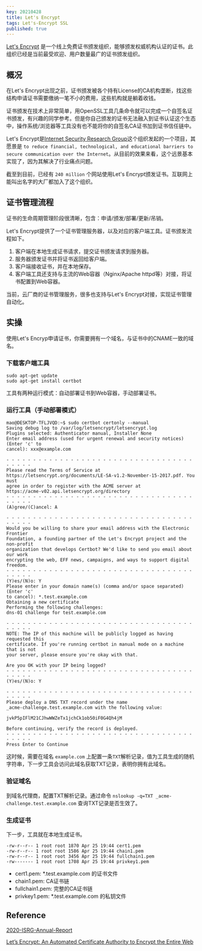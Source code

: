```yaml
---
key: 20210428
title: Let's Encrypt
tags: Let's-Encrypt SSL
published: true
---
```


[Let's Encrypt](https://letsencrypt.org/) 是一个线上免费证书颁发组织，能够颁发权威机构认证的证书。此组织已经是当前最受欢迎、用户数量最广的证书颁发组织。<!--more-->

## 概况

在Let's Encrypt出现之前，证书颁发被各个持有License的CA机构垄断，找这些结构申请证书需要缴纳一笔不小的费用，这些机构就是躺着收钱。

证书颁发在技术上非常简单，用OpenSSL工具几条命令就可以完成一个自签名证书颁发，有兴趣的同学参考[]()。但是你自己颁发的证书无法融入到证书认证这个生态中，操作系统/浏览器等工具没有也不能将你的自签名CA证书加到证书信任链中。

Let's Encrypt是[Internet Security Research Group](https://www.abetterinternet.org/about/)这个组织发起的一个项目，其愿景是 ```to reduce financial, technological, and educational barriers to secure communication over the Internet```。从目前的效果来看，这个远景基本实现了，因为其解决了行业痛点问题。

截至到目前，已经有 ```240 million``` 个网站使用Let's Encrypt颁发证书。互联网上能叫出名字的大厂都加入了这个组织。

## 证书管理流程

证书的生命周期管理阶段很清晰，包含：申请/颁发/部署/更新/吊销。

Let's Encrypt提供了一个证书管理服务器，以及对应的客户端工具。证书颁发流程如下。

1. 客户端在本地生成证书请求，提交证书颁发请求到服务器。
2. 服务器颁发证书并将证书返回给客户端。
3. 客户端接收证书，并在本地保存。
4. 客户端工具还支持与主流的Web容器（Nginx/Apache httpd等）对接，将证书配置到Web容器。

当前，云厂商的证书管理服务，很多也支持与Let's Encrypt对接，实现证书管理自动化。

## 实操

使用Let's Encryp申请证书，你需要拥有一个域名，与证书中的CNAME一致的域名。

### 下载客户端工具

```shell
sudo apt-get update
sudo apt-get install certbot
```

工具有两种运行模式：自动部署证书到Web容器，手动部署证书。

### 运行工具（手动部署模式）

```shell
mao@DESKTOP-TFLJVQD:~$ sudo certbot certonly --manual
Saving debug log to /var/log/letsencrypt/letsencrypt.log
Plugins selected: Authenticator manual, Installer None
Enter email address (used for urgent renewal and security notices) (Enter 'c' to
cancel): xxx@example.com

- - - - - - - - - - - - - - - - - - - - - - - - - - - - - - - - - - - - - - - -
Please read the Terms of Service at
https://letsencrypt.org/documents/LE-SA-v1.2-November-15-2017.pdf. You must
agree in order to register with the ACME server at
https://acme-v02.api.letsencrypt.org/directory
- - - - - - - - - - - - - - - - - - - - - - - - - - - - - - - - - - - - - - - -
(A)gree/(C)ancel: A

- - - - - - - - - - - - - - - - - - - - - - - - - - - - - - - - - - - - - - - -
Would you be willing to share your email address with the Electronic Frontier
Foundation, a founding partner of the Let's Encrypt project and the non-profit
organization that develops Certbot? We'd like to send you email about our work
encrypting the web, EFF news, campaigns, and ways to support digital freedom.
- - - - - - - - - - - - - - - - - - - - - - - - - - - - - - - - - - - - - - - -
(Y)es/(N)o: Y
Please enter in your domain name(s) (comma and/or space separated)  (Enter 'c'
to cancel): *.test.example.com
Obtaining a new certificate
Performing the following challenges:
dns-01 challenge for test.example.com

- - - - - - - - - - - - - - - - - - - - - - - - - - - - - - - - - - - - - - - -
NOTE: The IP of this machine will be publicly logged as having requested this
certificate. If you're running certbot in manual mode on a machine that is not
your server, please ensure you're okay with that.

Are you OK with your IP being logged?
- - - - - - - - - - - - - - - - - - - - - - - - - - - - - - - - - - - - - - - -
(Y)es/(N)o: Y

- - - - - - - - - - - - - - - - - - - - - - - - - - - - - - - - - - - - - - - -
Please deploy a DNS TXT record under the name
_acme-challenge.test.example.com with the following value:

jvkP5pIFlM21CJhwWWZeTx1jchCk1ob50iF0G4Qh4jM

Before continuing, verify the record is deployed.
- - - - - - - - - - - - - - - - - - - - - - - - - - - - - - - - - - - - - - - -
Press Enter to Continue
```

这时候，需要在域名 ```example.com``` 上配置一条```TXT```解析记录，值为工具生成的随机字符串，下一步工具会访问此域名获取TXT记录，表明你拥有此域名。

### 验证域名

到域名代理商，配置TXT解析记录。通过命令 ```nslookup -q=TXT _acme-challenge.test.example.com``` 查询TXT记录是否生效了。

### 生成证书

下一步，工具就在本地生成证书。

```shell
-rw-r--r-- 1 root root 1870 Apr 25 19:44 cert1.pem
-rw-r--r-- 1 root root 1586 Apr 25 19:44 chain1.pem
-rw-r--r-- 1 root root 3456 Apr 25 19:44 fullchain1.pem
-rw------- 1 root root 1708 Apr 25 19:44 privkey1.pem
```

- cert1.pem: *.test.example.com 的证书文件
- chain1.pem: CA证书链
- fullchain1.pem: 完整的CA证书链
- privkey1.pem: *.test.example.com 的私钥文件

## Reference

[2020-ISRG-Annual-Report](https://www.abetterinternet.org/documents/2020-ISRG-Annual-Report.pdf)

[Let’s Encrypt: An Automated Certificate Authority to Encrypt the Entire Web](https://www.abetterinternet.org/documents/letsencryptCCS2019.pdf)